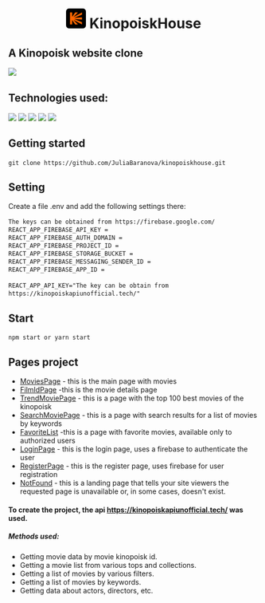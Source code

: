 #  <p align="center">![id](/public/logo1.jpg) KinopoiskHouse

## A Kinopoisk website clone ##
[<img src='https://i.ibb.co/wyyhJcc/imgonline-com-ua-Resize-42-B6-HI9p-W54-HTc.jpg'/>]()

## Technologies used:
[<img src='https://img.shields.io/badge/typescript-%23007ACC.svg?style=for-the-badge&logo=typescript&logoColor=white'/>](https://www.typescriptlang.org/) [<img src='https://img.shields.io/badge/React JS-20232A?style=for-the-badge&logo=react&logoColor=61DAFB'  />](https://reactjs.org/) [<img src='https://img.shields.io/badge/Redux Toolkit-593D88?style=for-the-badge&logo=redux&logoColor=white'  />](https://redux-toolkit.js.org/) [<img src='https://img.shields.io/badge/TailwindCSS-38B2AC?style=for-the-badge&logo=tailwindcss&logoColor=61DAFB'  />](https://tailwindcss.com/docs/installation) [<img src='https://img.shields.io/badge/swagger-%2385EA2D.svg?&style=for-the-badge&logo=swagger&logoColor=black'/>](https://kinopoiskapiunofficial.tech/documentation/api/#/)



## Getting started

```
git clone https://github.com/JuliaBaranova/kinopoiskhouse.git
```

## Setting
 Create a file .env and add the following settings there:
 ```
The keys can be obtained from https://firebase.google.com/
REACT_APP_FIREBASE_API_KEY = 
REACT_APP_FIREBASE_AUTH_DOMAIN =
REACT_APP_FIREBASE_PROJECT_ID =
REACT_APP_FIREBASE_STORAGE_BUCKET =
REACT_APP_FIREBASE_MESSAGING_SENDER_ID =
REACT_APP_FIREBASE_APP_ID =

REACT_APP_API_KEY="The key can be obtain from  https://kinopoiskapiunofficial.tech/"
 ```
 ## Start
  ```
  npm start or yarn start
  ```

## Pages project
* [MoviesPage](/src/pages/MoviesPage/MoviesPage.tsx) - this is the main page with movies
* [FilmIdPage](/src/pages/FilmIdPage/FilmIdPage.tsx) -this is the movie details page
* [TrendMoviePage](/src/pages/TrendMoviePage/TrendMovie.tsx) - this is a page with the top 100 best movies of the kinopoisk
* [SearchMoviePage](/src/pages/SearchMoviePage/SearchMovie.tsx) - this is a page with search results for a list of movies by keywords
* [FavoriteList](/src/pages/FavoriteList/FavoriteList.tsx) -this is a page with favorite movies, available only to authorized users
* [LoginPage](/src/pages/LoginPage/LoginPage.tsx) - this is the login page, uses a firebase to authenticate the user
* [RegisterPage](/src/pages/RegisterPage/RegisterPage.tsx) - this is the register page, uses firebase for user registration
* [NotFound](/src/pages/NotFound/NotFound.tsx) - this is a landing page that tells your site viewers the requested page is unavailable or, in some cases, doesn't exist. 


#### To create the project, the api https://kinopoiskapiunofficial.tech/ was used.
##### Methods used: 
* Getting movie data by movie kinopoisk id.
* Getting a movie list from various tops and collections.
* Getting a list of movies by various filters.
* Getting a list of movies by keywords.
* Getting data about actors, directors, etc.

